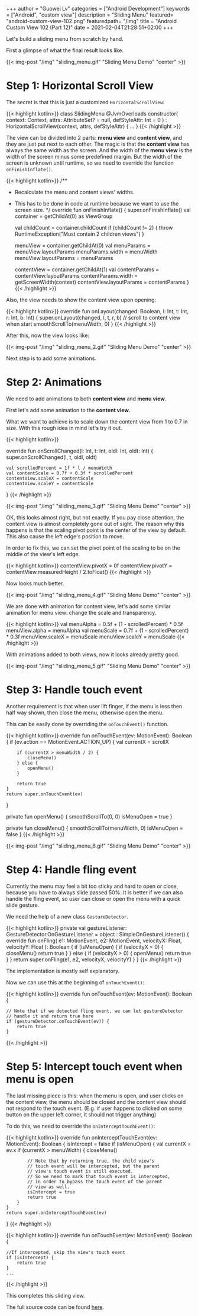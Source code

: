 +++
author = "Guowei Lv"
categories = ["Android Development"]
keywords = ["Android", "custom view"]
description = "Sliding Menu"
featured= "android-custom-view-102.png"
featuredpath= "/img"
title = "Android Custom View 102 (Part 12)"
date = 2021-02-04T21:28:51+02:00
+++

Let's build a sliding menu from scratch by hand.

First a glimpse of what the final result looks like.

{{< img-post "/img" "sliding_menu.gif" "Sliding Menu Demo" "center" >}}

# Step 1: Horizontal Scroll View

The secret is that this is just a customized `HorizontalScrollView`:

{{< highlight kotlin>}}
class SlidingMenu @JvmOverloads constructor(
        context: Context,
        attrs: AttributeSet? = null,
        defStyleAttr: Int = 0
) : HorizontalScrollView(context, attrs, defStyleAttr) { ... }
{{< /highlight >}}

The view can be divided into 2 parts: **menu view** and **content view**, and they are just put next to each other.
The magic is that the **content view** has always the same width as the screen. And the width of the **menu view**
is the width of the screen minus some predefined margin. But the width of the screen is unknown until runtime, so
we need to override the function `onFinishInflate()`.

{{< highlight kotlin>}}
/**
 * Recalculate the menu and content views' widths.
 * This has to be done in code at runtime because we want to use the screen size.
 */
override fun onFinishInflate() {
    super.onFinishInflate()
    val container = getChildAt(0) as ViewGroup

    val childCount = container.childCount
    if (childCount != 2) {
        throw RuntimeException("Must contain 2 children views")
    }

    menuView = container.getChildAt(0)
    val menuParams = menuView.layoutParams
    menuParams.width = menuWidth
    menuView.layoutParams = menuParams

    contentView = container.getChildAt(1)
    val contentParams = contentView.layoutParams
    contentParams.width = getScreenWidth(context)
    contentView.layoutParams = contentParams
}
{{< /highlight >}}

Also, the view needs to show the content view upon opening:

{{< highlight kotlin>}}
override fun onLayout(changed: Boolean, l: Int, t: Int, r: Int, b: Int) {
    super.onLayout(changed, l, t, r, b)
    // scroll to content view when start
    smoothScrollTo(menuWidth, 0)
}
{{< /highlight >}}


After this, now the view looks like:

{{< img-post "/img" "sliding_menu_2.gif" "Sliding Menu Demo" "center" >}}

Next step is to add some animations.

# Step 2: Animations

We need to add animations to both **content view** and **menu view**.

First let's add some animation to the **content view**.

What we want to achieve is to scale down the content view from 1 to 0.7 in size.
With this rough idea in mind let's try it out.

{{< highlight kotlin>}}

 override fun onScrollChanged(l: Int, t: Int, oldl: Int, oldt: Int) {
    super.onScrollChanged(l, t, oldl, oldt)
    
    val scrolledPercent = 1f * l / menuWidth
    val contentScale = 0.7f + 0.3f * scrolledPercent
    contentView.scaleX = contentScale
    contentView.scaleY = contentScale
}
{{< /highlight >}}

{{< img-post "/img" "sliding_menu_3.gif" "Sliding Menu Demo" "center" >}}

OK, this looks almost right, but not exactly. If you pay close attention,
the content view is almost completely gone out of sight. The reason why this
happens is that the scaling pivot point is the center of the view by default.
This also cause the left edge's position to move.

In order to fix this, we can set the pivot point of the scaling to be on the
middle of the view's left edge.

{{< highlight kotlin>}}
contentView.pivotX = 0f
contentView.pivotY = contentView.measuredHeight / 2.toFloat()
{{< /highlight >}}

Now looks much better.

{{< img-post "/img" "sliding_menu_4.gif" "Sliding Menu Demo" "center" >}}

We are done with animation for content view, let's add some similar animation for menu view:
change the scale and transparency.

{{< highlight kotlin>}}
val menuAlpha = 0.5f + (1 - scrolledPercent) * 0.5f
menuView.alpha = menuAlpha
val menuScale = 0.7f + (1 - scrolledPercent) * 0.3f
menuView.scaleX = menuScale
menuView.scaleY = menuScale
{{< /highlight >}}

With animations added to both views, now it looks already pretty good.

{{< img-post "/img" "sliding_menu_5.gif" "Sliding Menu Demo" "center" >}}


# Step 3: Handle touch event
Another requirement is that when user lift finger, if the menu is less then
half way shown, then close the menu, otherwise open the menu.

This can be easily done by overriding the `onTouchEvent()` function.

{{< highlight kotlin>}}
  override fun onTouchEvent(ev: MotionEvent): Boolean {
    if (ev.action == MotionEvent.ACTION_UP) {
        val currentX = scrollX

        if (currentX > menuWidth / 2) {
            closeMenu()
        } else {
            openMenu()
        }

        return true
    }
    return super.onTouchEvent(ev)
}

private fun openMenu() {
    smoothScrollTo(0, 0)
    isMenuOpen = true
}

private fun closeMenu() {
    smoothScrollTo(menuWidth, 0)
    isMenuOpen = false
}
{{< /highlight >}}

{{< img-post "/img" "sliding_menu_6.gif" "Sliding Menu Demo" "center" >}}

# Step 4: Handle fling event

Currently the menu may feel a bit too sticky and hard to open or close, because you have to always slide passed 50%.
It is better if we can also handle the fling event, so user can close or open the menu with a quick slide gesture.

We need the help of a new class `GestureDetector`.


{{< highlight kotlin>}}
private val gestureListener: GestureDetector.OnGestureListener =
    object : SimpleOnGestureListener() {
        override fun onFling(
                e1: MotionEvent,
                e2: MotionEvent,
                velocityX: Float,
                velocityY: Float
        ): Boolean {
            if (isMenuOpen) {
                if (velocityX < 0) {
                    closeMenu()
                    return true
                }
            } else {
                if (velocityX > 0) {
                    openMenu()
                    return true
                }
            }
            return super.onFling(e1, e2, velocityX, velocityY)
        }
    }
{{< /highlight >}}

The implementation is mostly self explanatory.

Now we can use this at the beginning of `onTouchEvent()`:

{{< highlight kotlin>}}
override fun onTouchEvent(ev: MotionEvent): Boolean {

    // Note that if we detected fling event, we can let gestureDetector
    // handle it and return true here
    if (gestureDetector.onTouchEvent(ev)) {
        return true
    }
{{< /highlight >}}

# Step 5: Intercept touch event when menu is open

The last missing piece is this: when the menu is open, and user clicks on the content view, the menu should be closed
and the content view should not respond to the touch event. (E.g. if user happens to clicked on some button on the upper
left corner, it should not trigger anything)

To do this, we need to override the `onInterceptTouchEvent()`:

{{< highlight kotlin>}}
override fun onInterceptTouchEvent(ev: MotionEvent): Boolean {
    isIntercept = false
    if (isMenuOpen) {
        val currentX = ev.x
        if (currentX > menuWidth) {
            closeMenu()

            // Note that by returning true, the child view's
            // touch event will be intercepted, but the parent
            // view's touch event is still executed.
            // So we need to mark that touch event is intercepted,
            // in order to bypass the touch event of the parent
            // view as well.
            isIntercept = true
            return true
        }
    }
    return super.onInterceptTouchEvent(ev)
}
{{< /highlight >}}

{{< highlight kotlin>}}
override fun onTouchEvent(ev: MotionEvent): Boolean {


    //If intercepted, skip the view's touch event
    if (isIntercept) {
        return true
    }
    ...
{{< /highlight >}}

This completes this sliding view.

The full source code can be found [here](https://github.com/lvguowei/SlidingMenu).
